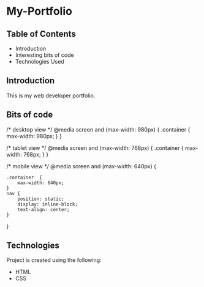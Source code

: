 # My-Portfolio

## Table of Contents
* Introduction
* Interesting bits of code
* Technologies Used



## Introduction
This is my web developer portfolio.

## Bits of code 

/* desktop view */
@media screen and (max-width: 980px)  {
    .container  {
        max-width: 980px;
    }
}      

/* tablet view */
@media screen and (max-width: 768px)  {
    .container  {
        max-width: 768px;
    }
}

/* mobile view */
@media screen and (max-width: 640px)  {

    .container  {
        max-width: 640px;
    }
    nav {
        position: static;
        display: inline-block;
        text-align: center;
    }

}

	
## Technologies
Project is created using the following:
* HTML
* CSS




	